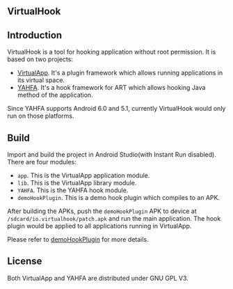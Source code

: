 VirtualHook
-----------

## Introduction 

VirtualHook is a tool for hooking application without root permission. It is based on two projects:

- [VirtualApp](https://github.com/asLody/VirtualApp). It's a plugin framework which allows running applications in its virtual space.
- [YAHFA](https://github.com/rk700/YAHFA). It's a hook framework for ART which allows hooking Java method of the application.

Since YAHFA supports Android 6.0 and 5.1, currently VirtualHook would only run on those platforms.

## Build

Import and build the project in Android Studio(with Instant Run disabled). There are four modules:

- `app`. This is the VirtualApp application module.
- `lib`. This is the VirtualApp library module.
- `YAHFA`. This is the YAHFA hook module.
- `demoHookPlugin`. This is a demo hook plugin which compiles to an APK.

After building the APKs, push the `demoHookPlugin` APK to device at `/sdcard/io.virtualhook/patch.apk` and run the main application. The hook plugin would be applied to all applications running in VirtualApp.

Please refer to [demoHookPlugin](https://github.com/rk700/VirtualHook/tree/master/VirtualApp/demoHookPlugin) for more details.

## License

Both VirtualApp and YAHFA are distributed under GNU GPL V3.
